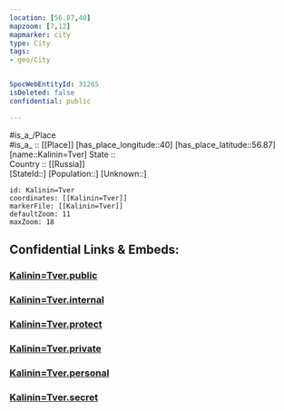 ```yaml
---
location: [56.87,40] 
mapzoom: [7,12] 
mapmarker: city 
type: City
tags:
- geo/City


SpocWebEntityId: 31265
isDeleted: false
confidential: public

---
```

#is_a_/Place  
#is_a_ :: [[Place]] 
[has_place_longitude::40] 
[has_place_latitude::56.87] 
[name::Kalinin=Tver] 
State ::  
Country :: [[Russia]]  
[StateId::] 
[Population::] 
[Unknown::] 


```leaflet
id: Kalinin=Tver
coordinates: [[Kalinin=Tver]] 
markerFile: [[Kalinin=Tver]] 
defaultZoom: 11 
maxZoom: 18
```


## Confidential Links & Embeds: 

### [Kalinin=Tver.public](/_public/\Earth\Continent\Europe\Europe~East\Russia\Russia~Central\Ivanovo_Oblast\CityKalinin=Tver.public.md) 

### [Kalinin=Tver.internal](/_internal/\Earth\Continent\Europe\Europe~East\Russia\Russia~Central\Ivanovo_Oblast\CityKalinin=Tver.internal.md) 

### [Kalinin=Tver.protect](/_protect/\Earth\Continent\Europe\Europe~East\Russia\Russia~Central\Ivanovo_Oblast\CityKalinin=Tver.protect.md) 

### [Kalinin=Tver.private](/_private/\Earth\Continent\Europe\Europe~East\Russia\Russia~Central\Ivanovo_Oblast\CityKalinin=Tver.private.md) 

### [Kalinin=Tver.personal](/_personal/\Earth\Continent\Europe\Europe~East\Russia\Russia~Central\Ivanovo_Oblast\CityKalinin=Tver.personal.md) 

### [Kalinin=Tver.secret](/_secret/\Earth\Continent\Europe\Europe~East\Russia\Russia~Central\Ivanovo_Oblast\CityKalinin=Tver.secret.md)

